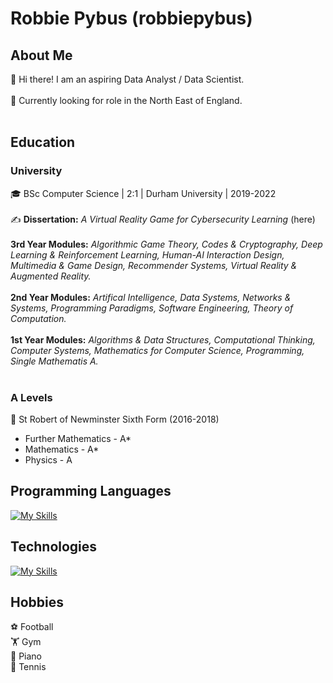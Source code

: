 # Robbie Pybus (robbiepybus)

## About Me
:rocket: Hi there! I am an aspiring Data Analyst / Data Scientist. <br /><br />
:eyes: Currently looking for role in the North East of England. <br /><br />

## Education
### University
:mortar_board: BSc Computer Science | 2:1 | Durham University | 2019-2022 <br /><br />
:writing_hand: **Dissertation:** _A Virtual Reality Game for Cybersecurity Learning_ (here) <br /><br />
**3rd Year Modules:** _Algorithmic Game Theory, Codes & Cryptography, Deep Learning & Reinforcement Learning, Human-AI Interaction Design, Multimedia & Game Design, Recommender Systems, Virtual Reality & Augmented Reality._ <br /><br />
**2nd Year Modules:** _Artifical Intelligence, Data Systems, Networks & Systems, Programming Paradigms, Software Engineering, Theory of Computation._ <br /><br />
**1st Year Modules:** _Algorithms & Data Structures, Computational Thinking, Computer Systems, Mathematics for Computer Science, Programming, Single Mathematis A._ <br /><br />

### A Levels
:school: St Robert of Newminster Sixth Form (2016-2018)
* Further Mathematics - A*
* Mathematics - A*
* Physics - A

## Programming Languages
[![My Skills](https://skillicons.dev/icons?i=py,html,css,js,mysql,cs,r,php,c,cpp,matlab,java)](https://skillicons.dev)

## Technologies
[![My Skills](https://skillicons.dev/icons?i=vscode,unity,blender,pytorch,tensorflow,figma,selenium,nodejs,haskell,aws,linux,git)](https://skillicons.dev)
<!--- Missing PowerBI, Tableau, Excel --->

## Hobbies
:soccer: Football <br />
:weight_lifting: Gym <br />
:musical_keyboard: Piano <br />
:tennis: Tennis <br />
